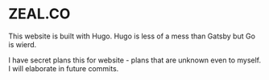 # ZEAL.CO

This website is built with Hugo. Hugo is less of a mess than Gatsby but Go is wierd. 

I have secret plans this for website - plans that are unknown even to myself. I will elaborate  in future commits.
